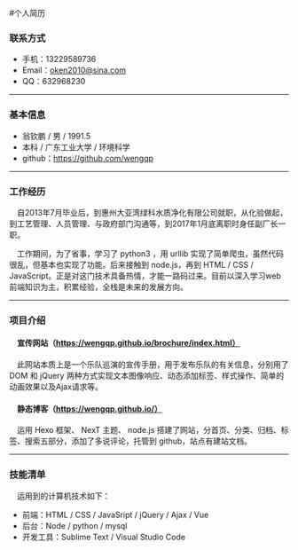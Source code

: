 #个人简历

### 联系方式

- 手机：13229589736
- Email：oken2010@sina.com
- QQ：632968230

***

### 基本信息

- 翁钦鹏 / 男 / 1991.5
- 本科 / 广东工业大学 / 环境科学
- github：https://github.com/wengqp

***

### 工作经历

&emsp;自2013年7月毕业后，到惠州大亚湾绿科水质净化有限公司就职，从化验做起，到工艺管理、人员管理、与政府部门沟通等，到2017年1月底离职时身任副厂长一职。

&emsp;工作期间，为了省事，学习了 python3 ，用 urllib 实现了简单爬虫，虽然代码很乱，但基本也实现了功能。后来接触到 node.js，再到 HTML / CSS / JavaScript。正是对这门技术具备热情，才能一路码过来。目前以深入学习web前端知识为主，积累经验，全栈是未来的发展方向。

***

### 项目介绍

#### &emsp;宣传网站（https://wengqp.github.io/brochure/index.html）
&emsp;此网站本质上是一个乐队巡演的宣传手册，用于发布乐队的有关信息，分别用了 DOM 和 jQuery 两种方式实现文本图像响应、动态添加标签、样式操作、简单的动画效果以及Ajax请求等。

#### &emsp;静态博客（https://wengqp.github.io/）
&emsp;运用 Hexo 框架、 NexT 主题、 node.js 搭建了网站，分首页、分类、归档、标签、搜索五部分，添加了多说评论，托管到 github，站点有建站文档。

***

### 技能清单
&emsp;运用到的计算机技术如下：

- 前端：HTML / CSS / JavaSript / jQuery / Ajax / Vue
- 后台：Node / python / mysql
- 开发工具：Sublime Text / Visual Studio Code



